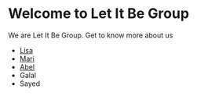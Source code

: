 # Welcome to Let It Be Group

We are Let It Be Group. Get to know more about us

- [Lisa](./lisa.md)
- [Mari](./Mari.md)
- [Abel](./Abel.md)
- Galal
- Sayed